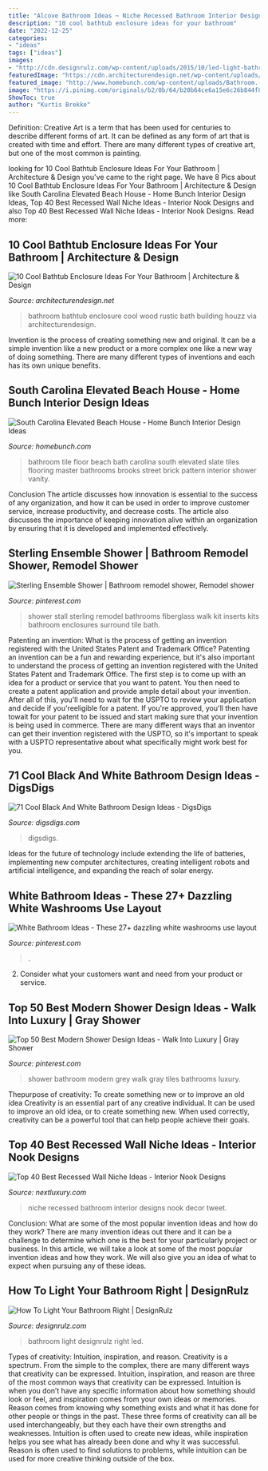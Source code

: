 ```yaml
---
title: "Alcove Bathroom Ideas ~ Niche Recessed Bathroom Interior Designs Nook Decor Tweet"
description: "10 cool bathtub enclosure ideas for your bathroom"
date: "2022-12-25"
categories:
- "ideas"
tags: ["ideas"]
images:
- "http://cdn.designrulz.com/wp-content/uploads/2015/10/led-light-bathroom-designrulz-39.jpg"
featuredImage: "https://cdn.architecturendesign.net/wp-content/uploads/2015/09/33.jpg"
featured_image: "http://www.homebunch.com/wp-content/uploads/Bathroom.-Bathroom-Floor-Tiles.-Brick-pattern-tile.-Bathroom-Built-in.-Lights-on-mirror.-Louver-doors.-Master-bath.-Stone-tile.-White-wash.jpg"
image: "https://i.pinimg.com/originals/b2/0b/64/b20b64ce6a15e6c26b844f82898f8201.jpg"
ShowToc: true
author: "Kurtis Brekke"
---
```



Definition:
Creative Art is a term that has been used for centuries to describe different forms of art. It can be defined as any form of art that is created with time and effort. There are many different types of creative art, but one of the most common is painting.

	

		
looking for 10 Cool Bathtub Enclosure Ideas For Your Bathroom | Architecture &amp; Design you've came to the right page. We have 8 Pics about 10 Cool Bathtub Enclosure Ideas For Your Bathroom | Architecture &amp; Design like South Carolina Elevated Beach House - Home Bunch Interior Design Ideas, Top 40 Best Recessed Wall Niche Ideas - Interior Nook Designs and also Top 40 Best Recessed Wall Niche Ideas - Interior Nook Designs. Read more:
		
    
## 10 Cool Bathtub Enclosure Ideas For Your Bathroom | Architecture &amp; Design

<img loading=lazy src="https://cdn.architecturendesign.net/wp-content/uploads/2015/09/33.jpg" onerror="this.onerror=null;this.src='https://tse4.mm.bing.net/th?id=OIP.tJc6n7h9mPYZq24DZukFhAHaLb&amp;pid=15.1';" alt="10 Cool Bathtub Enclosure Ideas For Your Bathroom | Architecture &amp; Design">

_Source: architecturendesign.net_

>bathroom bathtub enclosure cool wood rustic bath building houzz via architecturendesign. 

	

Invention is the process of creating something new and original. It can be a simple invention like a new product or a more complex one like a new way of doing something. There are many different types of inventions and each has its own unique benefits.

    
## South Carolina Elevated Beach House - Home Bunch Interior Design Ideas

<img loading=lazy src="http://www.homebunch.com/wp-content/uploads/Bathroom.-Bathroom-Floor-Tiles.-Brick-pattern-tile.-Bathroom-Built-in.-Lights-on-mirror.-Louver-doors.-Master-bath.-Stone-tile.-White-wash.jpg" onerror="this.onerror=null;this.src='https://tse4.mm.bing.net/th?id=OIP.RyNeS1ONQzPNCYF0sVD3XQHaLK&amp;pid=15.1';" alt="South Carolina Elevated Beach House - Home Bunch Interior Design Ideas">

_Source: homebunch.com_

>bathroom tile floor beach bath carolina south elevated slate tiles flooring master bathrooms brooks street brick pattern interior shower vanity. 

	

Conclusion
The article discusses how innovation is essential to the success of any organization, and how it can be used in order to improve customer service, increase productivity, and decrease costs. The article also discusses the importance of keeping innovation alive within an organization by ensuring that it is developed and implemented effectively.

    
## Sterling Ensemble Shower | Bathroom Remodel Shower, Remodel Shower

<img loading=lazy src="https://i.pinimg.com/originals/b2/0b/64/b20b64ce6a15e6c26b844f82898f8201.jpg" onerror="this.onerror=null;this.src='https://tse1.mm.bing.net/th?id=OIP.mzFXeyLXjt9xkK8TXPTKmgHaLG&amp;pid=15.1';" alt="Sterling Ensemble Shower | Bathroom remodel shower, Remodel shower">

_Source: pinterest.com_

>shower stall sterling remodel bathrooms fiberglass walk kit inserts kits bathroom enclosures surround tile bath. 

	

Patenting an invention: What is the process of getting an invention registered with the United States Patent and Trademark Office?
Patenting an invention can be a fun and rewarding experience, but it's also important to understand the process of getting an invention registered with the United States Patent and Trademark Office. The first step is to come up with an idea for a product or service that you want to patent. You then need to create a patent application and provide ample detail about your invention. After all of this, you'll need to wait for the USPTO to review your application and decide if you'reeligible for a patent. If you're approved, you'll then have towait for your patent to be issued and start making sure that your invention is being used in commerce. There are many different ways that an inventor can get their invention registered with the USPTO, so it's important to speak with a USPTO representative about what specifically might work best for you.

    
## 71 Cool Black And White Bathroom Design Ideas - DigsDigs

<img loading=lazy src="https://www.digsdigs.com/photos/2012/08/patchwork-tiles-could-take-a-classic-checked-design-to-the-next-level.jpg" onerror="this.onerror=null;this.src='https://tse4.mm.bing.net/th?id=OIP.J1AEiP6Crx-3GaRRYtkpuAHaKe&amp;pid=15.1';" alt="71 Cool Black And White Bathroom Design Ideas - DigsDigs">

_Source: digsdigs.com_

>digsdigs. 

	

Ideas for the future of technology include extending the life of batteries, implementing new computer architectures, creating intelligent robots and artificial intelligence, and expanding the reach of solar energy.

    
## White Bathroom Ideas - These 27+ Dazzling White Washrooms Use Layout

<img loading=lazy src="https://i.pinimg.com/736x/e7/ae/fe/e7aefeac18f1d4147b5da93ff7ba4819.jpg" onerror="this.onerror=null;this.src='https://tse4.mm.bing.net/th?id=OIP.928OYnil-Py95QwQenoghQHaJ4&amp;pid=15.1';" alt="White Bathroom Ideas - These 27+ dazzling white washrooms use layout">

_Source: pinterest.com_

>. 

	

2. Consider what your customers want and need from your product or service.

    
## Top 50 Best Modern Shower Design Ideas - Walk Into Luxury | Gray Shower

<img loading=lazy src="https://i.pinimg.com/736x/f2/18/45/f2184571bfe02884ca5aadd95e8d84bf.jpg?b=t" onerror="this.onerror=null;this.src='https://tse2.mm.bing.net/th?id=OIP.Mtgt_yEW-T_Y2bZzZKrCMQHaLH&amp;pid=15.1';" alt="Top 50 Best Modern Shower Design Ideas - Walk Into Luxury | Gray Shower">

_Source: pinterest.com_

>shower bathroom modern grey walk gray tiles bathrooms luxury. 

	

Thepurpose of creativity: To create something new or to improve an old idea
Creativity is an essential part of any creative individual. It can be used to improve an old idea, or to create something new. When used correctly, creativity can be a powerful tool that can help people achieve their goals.

    
## Top 40 Best Recessed Wall Niche Ideas - Interior Nook Designs

<img loading=lazy src="http://nextluxury.com/wp-content/uploads/recessed-wall-niche-ideas-inspiration-bathroom-decor-space.jpg" onerror="this.onerror=null;this.src='https://tse2.mm.bing.net/th?id=OIP.0YcjKkhS4-Y9zpLrZWoJPgAAAA&amp;pid=15.1';" alt="Top 40 Best Recessed Wall Niche Ideas - Interior Nook Designs">

_Source: nextluxury.com_

>niche recessed bathroom interior designs nook decor tweet. 

	

Conclusion: What are some of the most popular invention ideas and how do they work?
There are many invention ideas out there and it can be a challenge to determine which one is the best for your particularly project or business. In this article, we will take a look at some of the most popular invention ideas and how they work. We will also give you an idea of what to expect when pursuing any of these ideas.

    
## How To Light Your Bathroom Right | DesignRulz

<img loading=lazy src="http://cdn.designrulz.com/wp-content/uploads/2015/10/led-light-bathroom-designrulz-39.jpg" onerror="this.onerror=null;this.src='https://tse2.mm.bing.net/th?id=OIP.JW8z0zClY-RP6zT8A4ldPwHaLE&amp;pid=15.1';" alt="How To Light Your Bathroom Right | DesignRulz">

_Source: designrulz.com_

>bathroom light designrulz right led. 

	

Types of creativity: Intuition, inspiration, and reason.
Creativity is a spectrum. From the simple to the complex, there are many different ways that creativity can be expressed. Intuition, inspiration, and reason are three of the most common ways that creativity can be expressed. Intuition is when you don’t have any specific information about how something should look or feel, and inspiration comes from your own ideas or memories. Reason comes from knowing why something exists and what it has done for other people or things in the past. These three forms of creativity can all be used interchangeably, but they each have their own strengths and weaknesses. Intuition is often used to create new ideas, while inspiration helps you see what has already been done and why it was successful. Reason is often used to find solutions to problems, while intuition can be used for more creative thinking outside of the box.

